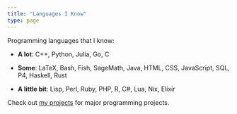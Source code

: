 ```yaml
---
title: "Languages I Know"
type: page
---
```



Programming languages that I know:

- **A lot**: C++, Python, Julia, Go, C

- **Some**: LaTeX, Bash, Fish, SageMath, Java, HTML, CSS, JavaScript, SQL, P4, Haskell, Rust

- **A little bit**: Lisp, Perl, Ruby, PHP, R, C#, Lua, Nix, Elixir

Check out [my projects](/projects) for major programming projects.

